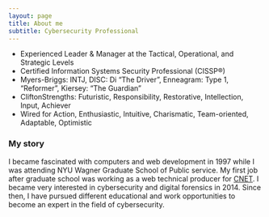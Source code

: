 ```yaml
---
layout: page
title: About me
subtitle: Cybersecurity Professional
---
```

- Experienced Leader & Manager at the Tactical, Operational, and Strategic Levels 
- Certified Information Systems Security Professional (CISSP®)
- Myers-Briggs: INTJ, DISC: Di “The Driver”, Enneagram: Type 1, “Reformer”, Kiersey: “The Guardian” 
- CliftonStrengths: Futuristic, Responsibility, Restorative, Intellection, Input, Achiever 
- Wired for Action, Enthusiastic, Intuitive, Charismatic, Team-oriented, Adaptable, Optimistic 

### My story
I became fascinated with computers and web development in 1997 while I was attending NYU Wagner Graduate School of Public service. 
My first job after graduate school was working as a web technical producer for [CNET](https://www.cnet.com/ "CNET"). I became very interested in cybersecurity and digital forensics in 2014.
Since then, I have pursued different educational and work opportunities to become an expert in the field of cybersecurity.

